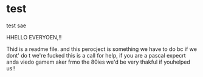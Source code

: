 # test
test sae

HHELLO EVERYOEN,!!

Thid is a readme file.
and this perocject is something we have to do bc if we dont' do t we're fucked
this is a call for help, if you are a pascal expecrt anda viedo gamem aker frmo the 80ies 
we'd be very thakful if youhelped us!!
